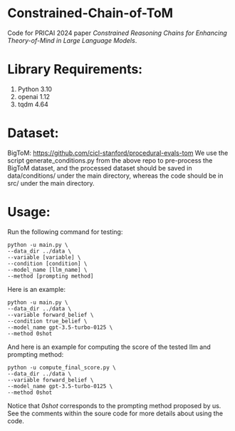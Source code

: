 # Constrained-Chain-of-ToM
Code for PRICAI 2024 paper *Constrained Reasoning Chains for Enhancing Theory-of-Mind in Large Language Models*.

# Library Requirements: 
1. Python 3.10
2. openai 1.12
3. tqdm 4.64

# Dataset:
BigToM: https://github.com/cicl-stanford/procedural-evals-tom
We use the script generate_conditions.py from the above repo to pre-process the BigToM dataset, and the processed dataset should be saved in data/conditions/ under the main directory, whereas the code should be in src/ under the main directory.

# Usage:
Run the following command for testing:
```
python -u main.py \
--data_dir ../data \
--variable [variable] \
--condition [condition] \
--model_name [llm_name] \
--method [prompting method] 
```
Here is an example:
```
python -u main.py \
--data_dir ../data \
--variable forward_belief \
--condition true_belief \
--model_name gpt-3.5-turbo-0125 \
--method 0shot
```
And here is an example for computing the score of the tested llm and prompting method:
```
python -u compute_final_score.py \
--data_dir ../data \
--variable forward_belief \
--model_name gpt-3.5-turbo-0125 \
--method 0shot
```

Notice that *0shot* corresponds to the prompting method proposed by us.
See the comments within the soure code for more details about using the code.


